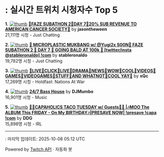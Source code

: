 # : 실시간 트위치 시청자수 Top 5

**1.** [![thumb](https://static-cdn.jtvnw.net/previews-ttv/live_user_jasontheween-320x180.jpg)](https://twitch.tv/jasontheween)
**[🔴FAZE SUBATHON 2🔴DAY 7🔴20% SUB REVENUE TO AMERICAN CANCER SOCIETY🔴](https://twitch.tv/jasontheween)** by **jasontheween**<br>21,111명 시청  - Just Chatting

**2.** [![thumb](https://static-cdn.jtvnw.net/previews-ttv/live_user_stableronaldo-320x180.jpg)](https://twitch.tv/stableronaldo)
**[🦇 MICROPLASTIC MUKBANG w/ @Yugi2x S00N🦇 FAZE SUBATHON 2 🦇 DAY 7 🦇 GOING BALD AT 100k 🦇   [twitter/insta @stableronaldo] !com](https://twitch.tv/stableronaldo)** by **stableronaldo**<br>19,782명 시청  - Just Chatting

**3.** [![thumb](https://static-cdn.jtvnw.net/previews-ttv/live_user_xqc-320x180.jpg)](https://twitch.tv/xQc)
**[🐑LIVE🐑CLICK🐑LIVE🐑DRAMA🐑NEWS🐑WOW🐑COOL🐑VIDEOS🐑GAMES🐑VIDEOGAMES🐑STUFF🐑AND WHATNOT🐑COOL YAY🐑](https://twitch.tv/xQc)** by **xQc**<br>17,269명 시청  - Holdfast: Nations At War

**4.** [![thumb](https://static-cdn.jtvnw.net/previews-ttv/live_user_djmumbo-320x180.jpg)](https://twitch.tv/DJMumbo)
**[24/7 Bass House](https://twitch.tv/DJMumbo)** by **DJMumbo**<br>16,901명 시청  - Music

**5.** [![thumb](https://static-cdn.jtvnw.net/previews-ttv/live_user_ddg-320x180.jpg)](https://twitch.tv/DDG)
**[🌮🪩CAPAHOLICS TACO TUESDAY w/ Guests🪩🌮 |🎶MOO The ALBUM This FRIDAY - On My BIRTHDAY🎶|PRESAVE NOW| !presave !capa !com](https://twitch.tv/DDG)** by **DDG**<br>15,898명 시청  - IRL


---
: 마지막 업데이트: 2025-10-08 05:12 UTC

Powered by [Twitch API](https://dev.twitch.tv/docs/api/reference) · 자동화 봇